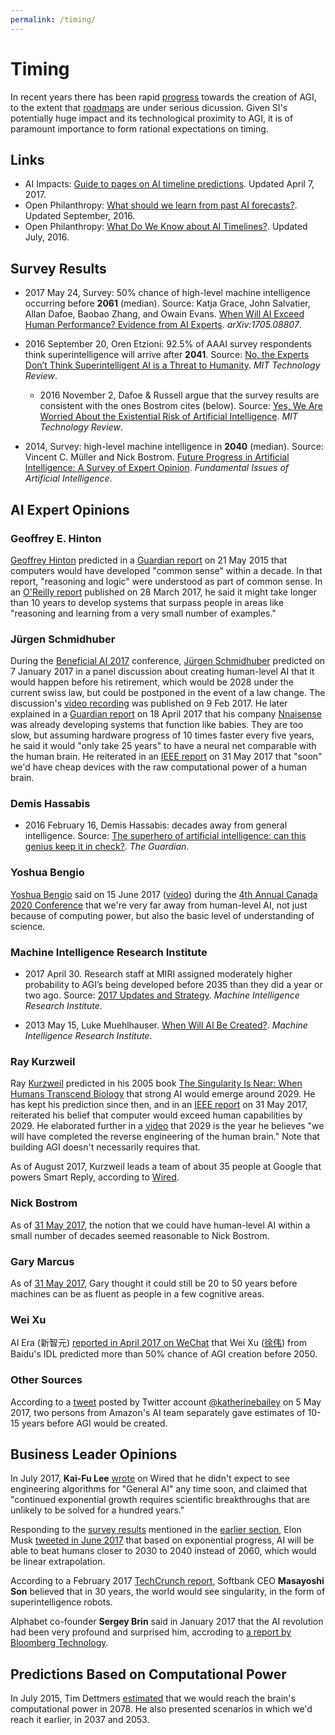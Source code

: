 ```yaml
---
permalink: /timing/
---
```

# Timing

In recent years there has been rapid [progress](http://realai.org/progress/) towards the creation of AGI, to the extent that [roadmaps](http://realai.org/roadmaps/) are under serious dicussion. Given SI's potentially huge impact and its technological proximity to AGI, it is of paramount importance to form rational expectations on timing.

## Links

* AI Impacts: [Guide to pages on AI timeline predictions](http://aiimpacts.org/guide-to-pages-on-ai-timeline-predictions/). Updated April 7, 2017.
* Open Philanthropy: [What should we learn from past AI forecasts?](http://www.openphilanthropy.org/focus/global-catastrophic-risks/potential-risks-advanced-artificial-intelligence/what-should-we-learn-past-ai-forecasts). Updated September, 2016.
* Open Philanthropy: [What Do We Know about AI Timelines?](http://www.openphilanthropy.org/focus/global-catastrophic-risks/potential-risks-advanced-artificial-intelligence/ai-timelines). Updated July, 2016.

## Survey Results

* 2017 May 24, Survey: 50% chance of high-level machine intelligence occurring before **2061** (median). Source: Katja Grace, John Salvatier, Allan Dafoe, Baobao Zhang, and Owain Evans. [When Will AI Exceed Human Performance? Evidence from AI Experts](https://arxiv.org/abs/1705.08807). *arXiv:1705.08807*.

* 2016 September 20, Oren Etzioni: 92.5% of AAAI survey respondents think superintelligence will arrive after **2041**. Source: [No, the Experts Don’t Think Superintelligent AI is a Threat to Humanity](https://www.technologyreview.com/s/602410/no-the-experts-dont-think-superintelligent-ai-is-a-threat-to-humanity/). *MIT Technology Review*.
   * 2016 November 2, Dafoe & Russell argue that the survey results are consistent with the ones Bostrom cites (below). Source: [Yes, We Are Worried About the Existential Risk of Artificial Intelligence](https://www.technologyreview.com/s/602776/yes-we-are-worried-about-the-existential-risk-of-artificial-intelligence/). *MIT Technology Review*.

* 2014, Survey: high-level machine intelligence in **2040** (median). Source: Vincent C. Müller and Nick Bostrom. [Future Progress in Artificial Intelligence: A Survey of Expert Opinion](http://www.nickbostrom.com/papers/survey.pdf). *Fundamental Issues of Artificial Intelligence*.

## AI Expert Opinions

### Geoffrey E. Hinton

[Geoffrey Hinton](http://www.cs.toronto.edu/~hinton/) predicted in a [Guardian report](https://www.theguardian.com/science/2015/may/21/google-a-step-closer-to-developing-machines-with-human-like-intelligence) on 21 May 2015 that computers would have developed "common sense" within a decade. In that report, "reasoning and logic" were understood as part of common sense. In an [O'Reilly report](https://www.oreilly.com/ideas/adapting-ideas-from-neuroscience-for-ai) published on 28 March 2017, he said it might take longer than 10 years to develop systems that surpass people in areas like "reasoning and learning from a very small number of examples."

### Jürgen Schmidhuber

During the [Beneficial AI 2017](https://futureoflife.org/bai-2017/) conference, [Jürgen Schmidhuber](http://people.idsia.ch/~juergen/) predicted on 7 January 2017 in a panel discussion about creating human-level AI that it would happen before his retirement, which would be 2028 under the current swiss law, but could be postponed in the event of a law change. The discussion's [video recording](https://youtu.be/V0aXMTpZTfc?t=6m54s) was published on 9 Feb 2017. He later explained in a [Guardian report](https://www.theguardian.com/technology/2017/apr/18/robot-man-artificial-intelligence-computer-milky-way) on 18 April 2017 that his company [Nnaisense](https://nnaisense.com/) was already developing systems that function like babies. They are too slow, but assuming hardware progress of 10 times faster every five years, he said it would "only take 25 years" to have a neural net comparable with the human brain. He reiterated in an [IEEE report](http://spectrum.ieee.org/computing/software/humanlevel-ai-is-right-around-the-corner-or-hundreds-of-years-away#JurgenSchmidhuber) on 31 May 2017 that "soon" we'd have cheap devices with the raw computational power of a human brain.

### Demis Hassabis

* 2016 February 16, Demis Hassabis: decades away from general intelligence. Source: [The superhero of artificial intelligence: can this genius keep it in check?](https://www.theguardian.com/technology/2016/feb/16/demis-hassabis-artificial-intelligence-deepmind-alphago). *The Guardian*.

### Yoshua Bengio

[Yoshua Bengio](http://www.iro.umontreal.ca/~bengioy/yoshua_en/index.html) said on 15 June 2017 ([video](https://youtu.be/IZGobhDoBCg?t=5h27m5s)) during the [4th Annual Canada 2020 Conference](http://canada2020.ca/events/4th-annual-canada-2020-conference/) that we're very far away from human-level AI, not just because of computing power, but also the basic level of understanding of science.

### Machine Intelligence Research Institute

* 2017 April 30. Research staff at MIRI assigned moderately higher probability to AGI’s being developed before 2035 than they did a year or two ago. Source: [2017 Updates and Strategy](https://intelligence.org/2017/04/30/2017-updates-and-strategy/). *Machine Intelligence Research Institute*.

* 2013 May 15, Luke Muehlhauser. [When Will AI Be Created?](https://intelligence.org/2013/05/15/when-will-ai-be-created/). *Machine Intelligence Research Institute*.

### Ray Kurzweil

Ray [Kurzweil](http://www.kurzweilai.net/) predicted in his 2005 book [The Singularity Is Near: When Humans Transcend Biology](http://singularity.com/) that strong AI would emerge around 2029. He has kept his prediction since then, and in an [IEEE report](http://spectrum.ieee.org/computing/software/humanlevel-ai-is-right-around-the-corner-or-hundreds-of-years-away#RayKurzweil) on 31 May 2017, reiterated his belief that computer would exceed human capabilities by 2029. He elaborated further in a [video](https://futurism.com/videos/ray-kurzweil-singularity-will-arrive-by-2045/) that 2029 is the year he believes "we will have completed the reverse engineering of the human brain." Note that building AGI doesn't necessarily requires that.

As of August 2017, Kurzweil leads a team of about 35 people at Google that powers Smart Reply, according to [Wired](https://www.wired.com/story/what-is-ray-kurzweil-up-to-at-google-writing-your-emails/).

### Nick Bostrom

As of [31 May 2017](http://spectrum.ieee.org/computing/software/humanlevel-ai-is-right-around-the-corner-or-hundreds-of-years-away#NickBostrom), the notion that we could have human-level AI within a small number of decades seemed reasonable to Nick Bostrom.

### Gary Marcus

As of [31 May 2017](http://spectrum.ieee.org/computing/software/humanlevel-ai-is-right-around-the-corner-or-hundreds-of-years-away#GaryMarcus), Gary thought it could still be 20 to 50 years before machines can be as fluent as people in a few cognitive areas.

### Wei Xu

AI Era (新智元) [reported in April 2017 on WeChat](http://mp.weixin.qq.com/s/TM0SrdQiAkwTqY4JhNZ9cQ) that Wei Xu ([徐伟](http://idl.baidu.com/IDL-team.html)) from Baidu's IDL predicted more than 50% chance of AGI creation before 2050.

### Other Sources

According to a [tweet](https://twitter.com/katherinebailey/status/860188371888549888) posted by Twitter account [@katherinebailey](https://twitter.com/katherinebailey) on 5 May 2017, two persons from Amazon's AI team separately gave estimates of 10-15 years before AGI would be created.

## Business Leader Opinions

In July 2017, **Kai-Fu Lee** [wrote](https://www.wired.com/story/a-blueprint-for-coexistence-with-artificial-intelligence/) on Wired that he didn't expect to see engineering algorithms for "General AI" any time soon, and claimed that "continued exponential growth requires scientific breakthroughs that are unlikely to be solved for a hundred years."

Responding to the [survey results](https://arxiv.org/abs/1705.08807) mentioned in the [earlier section](http://realai.org/timing/#survey-results), Elon Musk [tweeted in June 2017](https://twitter.com/elonmusk/status/871886151014940672) that based on exponential progress, AI will be able to beat humans closer to 2030 to 2040 instead of 2060, which would be linear extrapolation.

According to a February 2017 [TechCrunch report](https://techcrunch.com/2017/02/27/superintelligent-ai-explains-softbanks-push-to-raise-a-100bn-vision-fund/), Softbank CEO **Masayoshi Son** believed that in 30 years, the world would see singularity, in the form of superintelligence robots.

Alphabet co-founder **Sergey Brin** said in January 2017 that the AI revolution had been very profound and surprised him, accroding to [a report by Bloomberg Technology](https://www.bloomberg.com/news/articles/2017-01-19/google-s-sergey-brin-surprised-by-speed-of-ai-advancements).

## Predictions Based on Computational Power

In July 2015, Tim Dettmers [estimated](http://timdettmers.com/2015/07/27/brain-vs-deep-learning-singularity/) that we would reach the brain's computational power in 2078. He also presented scenarios in which we'd reach it earlier, in 2037 and 2053.

